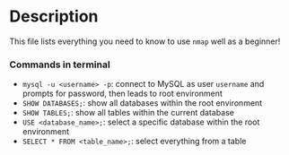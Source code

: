 # Description
This file lists everything you need to know to use ```nmap``` well as a beginner!

### Commands in terminal
- ```mysql -u <username> -p```: connect to MySQL as user ```username``` and prompts for password, then leads to root environment
- ```SHOW DATABASES;```: show all databases within the root environment
- ```SHOW TABLES;```: show all tables within the current database
- ```USE <database_name>;```: select a specific database within the root environment
- ```SELECT * FROM <table_name>;```: select everything from a table


